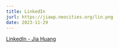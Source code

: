 ```yaml
---
title: LinkedIn
jurl: https://jiawp.neocities.org/lin.png
date: 2023-11-29
---
```

[LinkedIn - Jia Huang](https://www.linkedin.com/in/neuralman/)